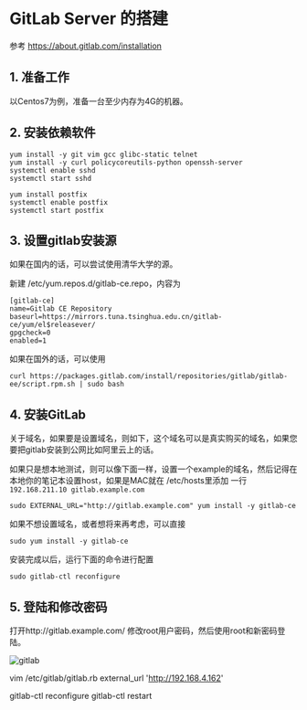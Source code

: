 # GitLab Server 的搭建

参考 https://about.gitlab.com/installation


## 1. 准备工作

以Centos7为例，准备一台至少内存为4G的机器。


## 2. 安装依赖软件


```
yum install -y git vim gcc glibc-static telnet
yum install -y curl policycoreutils-python openssh-server
systemctl enable sshd
systemctl start sshd

yum install postfix
systemctl enable postfix
systemctl start postfix
```


## 3. 设置gitlab安装源

如果在国内的话，可以尝试使用清华大学的源。

新建 /etc/yum.repos.d/gitlab-ce.repo，内容为

```
[gitlab-ce]
name=Gitlab CE Repository
baseurl=https://mirrors.tuna.tsinghua.edu.cn/gitlab-ce/yum/el$releasever/
gpgcheck=0
enabled=1
```

如果在国外的话，可以使用

```
curl https://packages.gitlab.com/install/repositories/gitlab/gitlab-ee/script.rpm.sh | sudo bash
```

## 4. 安装GitLab

关于域名，如果要是设置域名，则如下，这个域名可以是真实购买的域名，如果您要把gitlab安装到公网比如阿里云上的话。

如果只是想本地测试，则可以像下面一样，设置一个example的域名，然后记得在本地你的笔记本设置host，如果是MAC就在 /etc/hosts里添加 一行 `192.168.211.10 gitlab.example.com`  

```
sudo EXTERNAL_URL="http://gitlab.example.com" yum install -y gitlab-ce
```

如果不想设置域名，或者想将来再考虑，可以直接

```
sudo yum install -y gitlab-ce
```

安装完成以后，运行下面的命令进行配置

```
sudo gitlab-ctl reconfigure
```

## 5. 登陆和修改密码


打开http://gitlab.example.com/ 修改root用户密码，然后使用root和新密码登陆。


![gitlab](img/gitlab-1.png)



vim /etc/gitlab/gitlab.rb
external_url 'http://192.168.4.162'

gitlab-ctl reconfigure
gitlab-ctl restart










